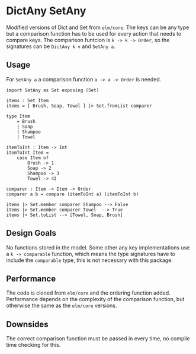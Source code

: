 # DictAny SetAny

Modified versions of Dict and Set from `elm/core`. The keys can be any type but a comparison function has to be used for every action that needs to compare keys. The comparison funtcion is `k -> k -> Order`, so the signatures can be `DictAny k v` and `SetAny a`.

## Usage

For `SetAny a` a comparison function `a -> a -> Order` is needed.

    import SetAny as Set exposing (Set)

    items : Set Item
    items = [ Brush, Soap, Towel ] |> Set.fromList comparer

    type Item
        = Brush
        | Soap
        | Shampoo
        | Towel

    itemToInt : Item -> Int
    itemToInt Item =
        case Item of
            Brush -> 1
            Soap -> 2
            Shampoo -> 3
            Towel -> 42

    comparer : Item -> Item -> Order
    comparer a b = compare (itemToInt a) (itemToInt b)

    items |> Set.member comparer Shampoo --> False
    items |> Set.member comparer Towel  --> True
    items |> Set.toList --> [Towel, Soap, Brush]

## Design Goals

No functions stored in the model. Some other any key implementations use a `k -> comparable` function, which means the type signatures have to include the `comparable` type, this is not necessary with this package.

## Performance

The code is cloned from `elm/core` and the ordering function added. Performance depends on the complexity of the comparison function, but otherwise the same as the `elm/core` versions.

## Downsides

The correct comparison function must be passed in every time, no compile time checking for this.
